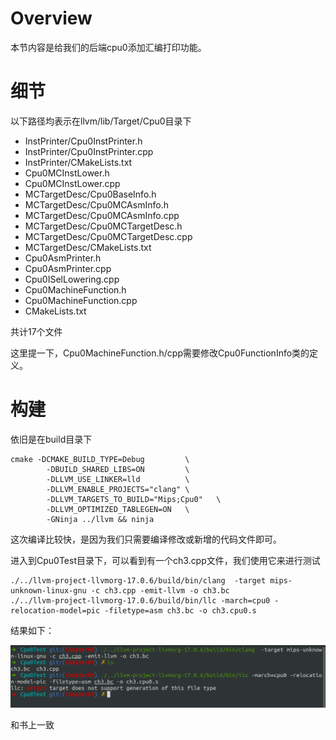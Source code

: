 # Overview

本节内容是给我们的后端cpu0添加汇编打印功能。



# 细节

以下路径均表示在llvm/lib/Target/Cpu0目录下

- InstPrinter/Cpu0InstPrinter.h
- InstPrinter/Cpu0InstPrinter.cpp
- InstPrinter/CMakeLists.txt
- Cpu0MCInstLower.h
- Cpu0MCInstLower.cpp
- MCTargetDesc/Cpu0BaseInfo.h
- MCTargetDesc/Cpu0MCAsmInfo.h
- MCTargetDesc/Cpu0MCAsmInfo.cpp
- MCTargetDesc/Cpu0MCTargetDesc.h
- MCTargetDesc/Cpu0MCTargetDesc.cpp
- MCTargetDesc/CMakeLists.txt
- Cpu0AsmPrinter.h
- Cpu0AsmPrinter.cpp
- Cpu0ISelLowering.cpp
- Cpu0MachineFunction.h
- Cpu0MachineFunction.cpp
- CMakeLists.txt


共计17个文件

这里提一下，Cpu0MachineFunction.h/cpp需要修改Cpu0FunctionInfo类的定义。

# 构建

依旧是在build目录下

```shell
cmake -DCMAKE_BUILD_TYPE=Debug         \
        -DBUILD_SHARED_LIBS=ON         \
        -DLLVM_USE_LINKER=lld          \
        -DLLVM_ENABLE_PROJECTS="clang" \
        -DLLVM_TARGETS_TO_BUILD="Mips;Cpu0"   \
        -DLLVM_OPTIMIZED_TABLEGEN=ON   \
        -GNinja ../llvm && ninja
```

这次编译比较快，是因为我们只需要编译修改或新增的代码文件即可。

进入到Cpu0Test目录下，可以看到有一个ch3.cpp文件，我们使用它来进行测试
```shell
./../llvm-project-llvmorg-17.0.6/build/bin/clang  -target mips-unknown-linux-gnu -c ch3.cpp -emit-llvm -o ch3.bc
./../llvm-project-llvmorg-17.0.6/build/bin/llc -march=cpu0 -relocation-model=pic -filetype=asm ch3.bc -o ch3.cpu0.s
```

结果如下：

![](./images/img03_2_01.png)


和书上一致